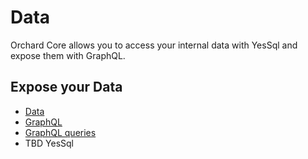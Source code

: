 # Data

Orchard Core allows you to access your internal data with YesSql and expose them with GraphQL.

## Expose your Data

- [Data](../../reference/core/Data/README.md)
- [GraphQL](../../reference/modules/Apis.GraphQL/README.md)
- [GraphQL queries](../../reference/core/Apis.GraphQL.Abstractions/README.md)
- TBD YesSql
